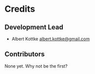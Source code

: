 # Credits

## Development Lead

- Albert Kottke <albert.kottke@gmail.com>

## Contributors

None yet. Why not be the first?
